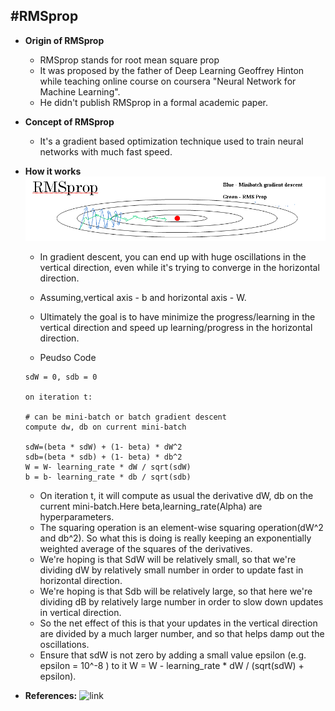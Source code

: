#RMSprop
---
* **Origin of RMSprop**
	
	- RMSprop stands for root mean square prop
	- It was proposed by the father of Deep Learning Geoffrey Hinton while teaching online course on coursera "Neural Network for Machine Learning".
	- He didn't publish RMSprop in a formal academic paper.
	 
* **Concept of RMSprop**
	- It's a gradient based optimization technique used to train neural networks with much fast speed. 
	
* **How it works**
	![RMSprop](RMSprop.png)
	- In gradient descent, you can end up with huge oscillations in the vertical direction, even while it's trying to converge in the horizontal direction. 
	- Assuming,vertical axis - b and horizontal axis - W.
	- Ultimately the goal is to have minimize the progress/learning in the vertical direction and speed up learning/progress in the horizontal direction.

	- Peudso Code
	
	```
	sdW = 0, sdb = 0
	
	on iteration t:
	
	# can be mini-batch or batch gradient descent
	compute dw, db on current mini-batch
	
	sdW=(beta * sdW) + (1- beta) * dW^2
	sdb=(beta * sdb) + (1- beta) * db^2
	W = W- learning_rate * dW / sqrt(sdW)
	b = b- learning_rate * db / sqrt(sdb)
	
	```

	- On iteration t, it will compute as usual the derivative dW, db on the current mini-batch.Here beta,learning_rate(Alpha) are hyperparameters.
	- The squaring operation is an element-wise squaring operation(dW^2 and db^2). So what this is doing is really keeping an exponentially weighted average of the squares of the derivatives.
	- We're hoping is that SdW will be relatively small, so that we're dividing dW by relatively small number in order to update fast in horizontal direction.
	- We're hoping is that Sdb will be relatively large, so that here we're dividing dB by relatively large number in order to slow down updates in vertical direction.
	- So the net effect of this is that your updates in the vertical direction are divided by a much larger number, and so that helps damp out the oscillations.
	- Ensure that sdW is not zero by adding a small value epsilon (e.g. epsilon = 10^-8 ) to it W = W - learning_rate * dW / (sqrt(sdW) + epsilon).
	


* **References:**
![link](https://www.coursera.org/learn/deep-neural-network/lecture/BhJlm/rmsprop)





